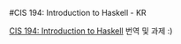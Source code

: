 #CIS 194: Introduction to Haskell - KR

[CIS 194: Introduction to Haskell](http://www.seas.upenn.edu/~cis194/fall16/) 번역 및 과제 :)